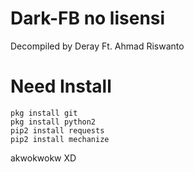 # Dark-FB no lisensi
Decompiled by Deray Ft. Ahmad Riswanto
# Need Install
```
pkg install git
pkg install python2
pip2 install requests
pip2 install mechanize
```
akwokwokw XD
